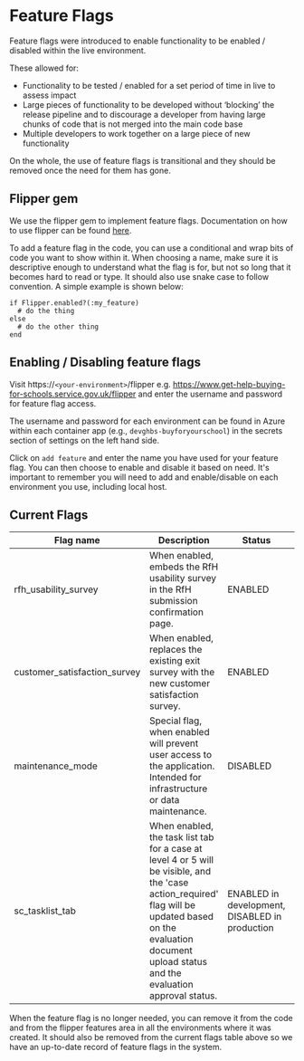 # Feature Flags
Feature flags were introduced to enable functionality to be enabled / disabled within the live environment.

These allowed for:
- Functionality to be tested  / enabled for a set period of time in live to assess impact
- Large pieces of functionality to be developed without ‘blocking’ the release pipeline and to discourage a developer from having large chunks of code that is not merged into the main code base
- Multiple developers to work together on a large piece of new functionality 

On the whole, the use of feature flags is transitional and they should be removed once the need for them has gone.

## Flipper gem
We use the flipper gem to implement feature flags. Documentation on how to use flipper can be found [here](https://www.flippercloud.io/docs/introduction).

To add a feature flag in the code, you can use a conditional and wrap bits of code you want to show within it. When choosing a name, make sure it is descriptive enough to understand what the flag is for, but not so long that it becomes hard to read or type. It should also use snake case to follow convention. A simple example is shown below:
```
if Flipper.enabled?(:my_feature)
  # do the thing
else
  # do the other thing
end
``` 

## Enabling / Disabling feature flags
Visit https://`<your-environment>`/flipper e.g. https://www.get-help-buying-for-schools.service.gov.uk/flipper and enter the username and password for feature flag access.

The username and password for each environment can be found in Azure within each container app (e.g., `devghbs-buyforyourschool`) in the secrets section of settings on the left hand side.

Click on `add feature` and enter the name you have used for your feature flag. You can then choose to enable and disable it based on need. It's important to remember you will need to add and enable/disable on each environment you use, including local host. 

## Current Flags
|Flag name|Description|Status|Actions|
|--|--|--|--|
|rfh_usability_survey|When enabled, embeds the RfH usability survey in the RfH submission confirmation page.|ENABLED|Feature now live, flag to be removed|
|customer_satisfaction_survey|When enabled, replaces the existing exit survey with the new customer satisfaction survey.|ENABLED|Feature now live, flag to be removed|
|maintenance_mode|Special flag, when enabled will prevent user access to the application. Intended for infrastructure or data maintenance.|DISABLED|To be enabled when required|
|sc_tasklist_tab|When enabled, the task list tab for a case at level 4 or 5 will be visible, and the 'case action_required' flag will be updated based on the evaluation document upload status and the evaluation approval status. |ENABLED in development, DISABLED in production|To be enabled when all components of the task list are ready|

When the feature flag is no longer needed, you can remove it from the code and from the flipper features area in all the environments where it was created. It should also be removed from the current flags table above so we have an up-to-date record of feature flags in the system.